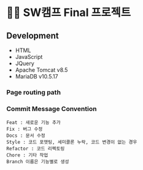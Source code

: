 # 👨‍💻 SW캠프 Final 프로젝트 
## Development   
* HTML
* JavaScript
* JQuery   
* Apache Tomcat v8.5
* MariaDB v10.5.17  
### Page routing path   
### Commit Message Convention   

```
Feat : 새로운 기능 추가
Fix : 버그 수정
Docs : 문서 수정
Style : 코드 포맷팅, 세미콜론 누락, 코드 변경이 없는 경우
Refactor : 코드 리펙토링
Chore : 기타 작업
Branch 이름은 기능별로 생성
```
